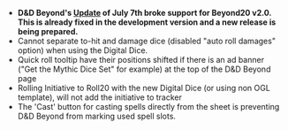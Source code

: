 - **D&D Beyond's [Update](https://www.dndbeyond.com/changelog/844-character-sheet-changelog-july-7th-updates) of July 7th broke support for Beyond20 v2.0. This is already fixed in the development version and a new release is being prepared.**
- Cannot separate to-hit and damage dice (disabled "auto roll damages" option) when using the Digital Dice.
- Quick roll tooltip have their positions shifted if there is an ad banner ("Get the Mythic Dice Set" for example) at the top of the D&D Beyond page
- Rolling Initiative to Roll20 with the new Digital Dice (or using non OGL template), will not add the initiative to tracker
- The 'Cast' button for casting spells directly from the sheet is preventing D&D Beyond from marking used spell slots.

